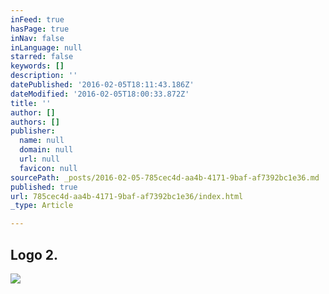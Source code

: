 ```yaml
---
inFeed: true
hasPage: true
inNav: false
inLanguage: null
starred: false
keywords: []
description: ''
datePublished: '2016-02-05T18:11:43.186Z'
dateModified: '2016-02-05T18:00:33.872Z'
title: ''
author: []
authors: []
publisher:
  name: null
  domain: null
  url: null
  favicon: null
sourcePath: _posts/2016-02-05-785cec4d-aa4b-4171-9baf-af7392bc1e36.md
published: true
url: 785cec4d-aa4b-4171-9baf-af7392bc1e36/index.html
_type: Article

---
```

## Logo 2\.
![](https://the-grid-user-content.s3-us-west-2.amazonaws.com/f1aa4b35-47c7-4509-a384-f573cf84197b.png)